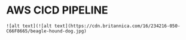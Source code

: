 # AWS CICD PIPELINE

	![alt text](![alt text](https://cdn.britannica.com/16/234216-050-C66F8665/beagle-hound-dog.jpg)
